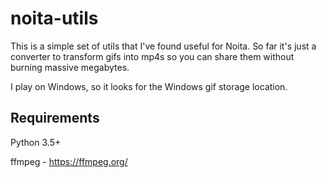 # noita-utils

This is a simple set of utils that I've found useful for Noita. So far it's just a converter to transform gifs into mp4s so you can share them without burning massive megabytes.

I play on Windows, so it looks for the Windows gif storage location.

## Requirements
Python 3.5+

ffmpeg - https://ffmpeg.org/
